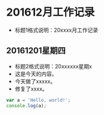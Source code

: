 # 201612月工作记录
* 标题1格式说明：20xxxx月工作记录

## 20161201星期四
* 标题2格式说明：20xxxxxx星期x
* 这是今天的内容。
* 今天做了xxxxx。
* 修复了xxxx。
```javascript
var a = 'Hello, world!';
console.log(a);
```

